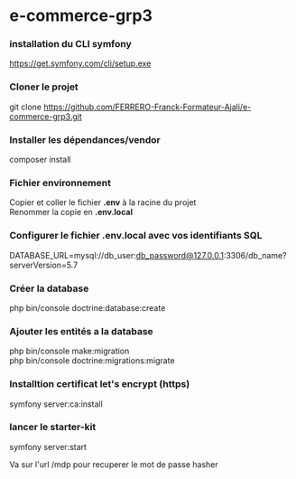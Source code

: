 # e-commerce-grp3

### installation du CLI symfony 
https://get.symfony.com/cli/setup.exe

### Cloner le projet   
git clone https://github.com/FERRERO-Franck-Formateur-Ajali/e-commerce-grp3.git
  
### Installer les dépendances/vendor    
composer install  
  
### Fichier environnement  
Copier et coller le fichier __.env__ à la racine du projet  
Renommer la copie en __.env.local__  
  
### Configurer le fichier .env.local avec vos identifiants SQL  
DATABASE_URL=mysql://db_user:db_password@127.0.0.1:3306/db_name?serverVersion=5.7  
  
### Créer la database   
php bin/console doctrine:database:create   
  
### Ajouter les entités a la database    
php bin/console make:migration  
php bin/console doctrine:migrations:migrate  
  
### Installtion certificat let's encrypt (https)
symfony server:ca:install

### lancer le starter-kit  
symfony server:start  

Va sur l'url /mdp pour recuperer le mot de passe hasher    
 